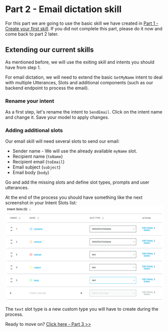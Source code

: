 # Part 2 - Email dictation skill

For this part we are going to use the basic skill we have created in [Part 1 - Create your first skill](BuildYourFirstSkill.md). If you did not complete this part, please do it now and come back to part 2 later.

## Extending our current skills
As mentioned before, we will use the exiting skill and intents you should have from step 1.

For email dictation, we will need to extend the basic ```GetMyName``` intent to deal with multiple Utterances, Slots and additional components (such as our backend endpoint to process the email).

### Rename your intent
As a first step, let's rename the intent to ```SendEmail```. Click on the intent name and change it. Save your model to apply changes.

### Adding additional slots
Our email skill will need several slots to send our email:
- Sender name - We will use the already available ```myName``` slot.
- Recipient name (```toName```)
- Recipient email (```toEmail```)
- Email subject (```subject```)
- Email body (```body```)

Go and add the missing slots and define slot types, prompts and user utterances.

At the end of the process you should have something like the next screenshot in your Intent Slots list:
![Intent Slots](screenshots/Screen5.png)

The ```text``` slot type is a new custom type you will have to create during the process.

Ready to move on? [Click here - Part 3 >>](AddTranslation.md)
